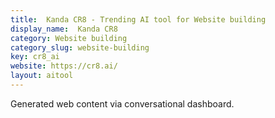 ```yaml
---
title:  Kanda CR8 - Trending AI tool for Website building
display_name:  Kanda CR8
category: Website building
category_slug: website-building
key: cr8_ai
website: https://cr8.ai/
layout: aitool
---
```


Generated web content via conversational dashboard.
